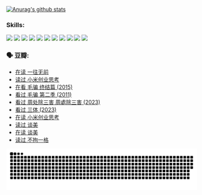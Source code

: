 
[![Anurag's github stats](https://github-readme-stats.vercel.app/api?username=w940853815)](https://github.com/anuraghazra/github-readme-stats)

### Skills:

<code><img height="32" src="https://cdn.jsdelivr.net/npm/simple-icons@v5/icons/python.svg"></code>
<code><img height="32" src="https://cdn.jsdelivr.net/npm/simple-icons@v5/icons/javascript.svg"></code>
<code><img height="32" src="https://cdn.jsdelivr.net/npm/simple-icons@v5/icons/django.svg"></code>
<code><img height="32" src="https://cdn.jsdelivr.net/npm/simple-icons@v5/icons/flask.svg"></code>
<code><img height="32" src="https://cdn.jsdelivr.net/npm/simple-icons@v5/icons/vuetify.svg"></code>
<code><img height="32" src="https://cdn.jsdelivr.net/npm/simple-icons@v5/icons/git.svg"></code>
<code><img height="32" src="https://cdn.jsdelivr.net/npm/simple-icons@v5/icons/docker.svg"></code>
<code><img height="32" src="https://cdn.jsdelivr.net/npm/simple-icons@v5/icons/postgresql.svg"></code>
<code><img height="32" src="https://cdn.jsdelivr.net/npm/simple-icons@v5/icons/elasticsearch.svg"></code>
<code><img height="32" src="https://cdn.jsdelivr.net/npm/simple-icons@v5/icons/macos.svg"></code>
<code><img height="32" src="https://cdn.jsdelivr.net/npm/simple-icons@v5/icons/linux.svg"></code>

### 🗣 豆瓣:

<!-- DOUBAN-ACTIVITIES:START -->
- [在读 一往无前](https://www.douban.com/people/136069238/status/4590507310/?_i=14680848)
- [读过 小米创业思考](https://www.douban.com/people/136069238/status/4590506983/?_i=14680848)
- [在看 毛骗 终结篇‎ (2015)](https://www.douban.com/people/136069238/status/4581971924/?_i=14680848)
- [看过 毛骗 第二季‎ (2011)](https://www.douban.com/people/136069238/status/4581971810/?_i=14680848)
- [看过 周处除三害 周處除三害‎ (2023)](https://www.douban.com/people/136069238/status/4575646701/?_i=14680848)
- [看过 三体‎ (2023)](https://www.douban.com/people/136069238/status/4574263039/?_i=14680848)
- [在读 小米创业思考](https://www.douban.com/people/136069238/status/4572047905/?_i=14680848)
- [读过 谈美](https://www.douban.com/people/136069238/status/4572047629/?_i=14680848)
- [在读 谈美](https://www.douban.com/people/136069238/status/4560861771/?_i=14680848)
- [读过 不拘一格](https://www.douban.com/people/136069238/status/4560861445/?_i=14680848)
<!-- DOUBAN-ACTIVITIES:END -->


![Snake animation](https://raw.githubusercontent.com/w940853815/w940853815/output/github-contribution-grid-snake.svg)

<!--
**w940853815/w940853815** is a ✨ _special_ ✨ repository because its `README.md` (this file) appears on your GitHub profile.

Here are some ideas to get you started:

- 🔭 I’m currently working on ...
- 🌱 I’m currently learning ...
- 👯 I’m looking to collaborate on ...
- 🤔 I’m looking for help with ...
- 💬 Ask me about ...
- 📫 How to reach me: ...
- 😄 Pronouns: ...
- ⚡ Fun fact: ...
-->
